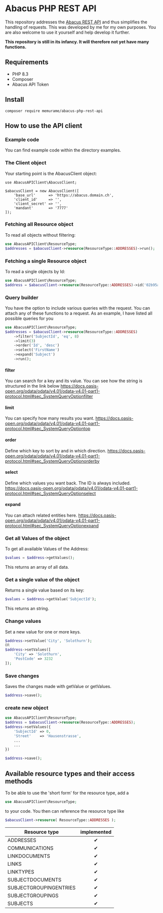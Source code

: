 # Abacus PHP REST API
This repository addresses the [Abacus REST API](https://apihub.abacus.ch/) and thus simplifies the handling of requests.
This was developed by me for my own purposes.
You are also welcome to use it yourself and help develop it further.

**This repository is still in its infancy.
It will therefore not yet have many functions.**

## Requirements
- PHP 8.3
- Composer
- Abacus API Token

## Install
```
composer require memurame/abacus-php-rest-api
```

## How to use the API client
### Example code
You can find example code within the directory examples.

### The Client object
Your starting point is the AbacusClient object:
```
use AbacusAPIClient\AbacusClient;

$abacusClient = new AbacusClient([
    'base_url'      => 'https://abacus.domain.ch',
    'client_id'     => '',
    'client_secret' => '',
    'mandant'       => '7777'
]);

```

### Fetching all Resource object
To read all objects without filtering:
```php
use AbacusAPIClient\ResourceType;
$addresses = $abacusClient->resource(ResourceType::ADDRESSES)->run();
```

### Fetching a single Resource object
To read a single objects by Id:
```php
use AbacusAPIClient\ResourceType;
$address = $abacusClient->resource(ResourceType::ADDRESSES)->id('02b95ac0-e9ed-e201-175a-c2d220524153')->run();
```

### Query builder
You have the option to include various queries with the request.
You can attach any of these functions to a request.
As an example, I have listed all possible queries for you
```php
use AbacusAPIClient\ResourceType;
$addresses = $abacusClient->resource(ResourceType::ADDRESSES)
    ->filter('SubjectId', 'eq', 8)
    ->limit(3)
    ->order('Id', 'desc')
    ->select('FirstName')
    ->expand('Subject')
    ->run();
```
#### filter
You can search for a key and its value. You can see how the string is structured in the link below
https://docs.oasis-open.org/odata/odata/v4.01/odata-v4.01-part1-protocol.html#sec_SystemQueryOptionfilter

#### limit
You can specify how many results you want.
https://docs.oasis-open.org/odata/odata/v4.01/odata-v4.01-part1-protocol.html#sec_SystemQueryOptiontop

#### order
Define which key to sort by and in which direction.
https://docs.oasis-open.org/odata/odata/v4.01/odata-v4.01-part1-protocol.html#sec_SystemQueryOptionorderby
#### select
Define which values you want back. The ID is always included.
https://docs.oasis-open.org/odata/odata/v4.01/odata-v4.01-part1-protocol.html#sec_SystemQueryOptionselect

#### expand
You can attach related entities here.
https://docs.oasis-open.org/odata/odata/v4.01/odata-v4.01-part1-protocol.html#sec_SystemQueryOptionexpand

### Get all Values of the object
To get all available Values of the Address:
```php
$values = $address->getValues();
```
This returns an array of all data.

### Get a single value of the object
Returns a single value based on its key:
```php
$values = $address->getValue('SubjectId');
```
This returns an string.

### Change values
Set a new value for one or more keys.
```php
$address->setValue('City', 'Solothurn');
OR
$address->setValues([
    'City' => 'Solothurn', 
    'PostCode' => 3232
]);
```

### Save changes
Saves the changes made with getValue or getValues.
```php
$address->save();
```

### create new object
```php
use AbacusAPIClient\ResourceType;
$address = $abacusClient->resource(ResourceType::ADDRESSES);
$address->setValues({
    'SubjectId' => 0,
    'Street'    => 'Hausenstrasse',
    ...
    ...
})

$address->save();
```

## Available resource types and their access methods

To be able to use the 'short form' for the resource type, add a
```php
use AbacusAPIClient\ResourceType;
```

to your code. You then can reference the resource type like
```php
$abacusClient->resource( ResourceType::ADDRESSES );
```

|Resource type| implemented |
|-------------|:-----------:|
| ADDRESSES|  &#10004;   |
| COMMUNICATIONS|  &#10004;   |
| LINKDOCUMENTS|  &#10004;   |
| LINKS|  &#10004;   |
| LINKTYPES|  &#10004;   |
| SUBJECTDOCUMENTS|  &#10004;   |
| SUBJECTGROUPINGENTRIES|  &#10004;   |
| SUBJECTGROUPINGS|  &#10004;   |
| SUBJECTS|  &#10004;   |